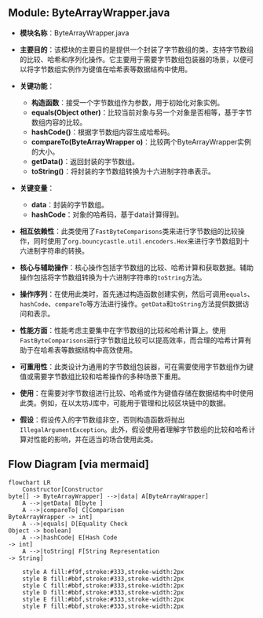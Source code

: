 ## Module: ByteArrayWrapper.java
- **模块名称**：ByteArrayWrapper.java

- **主要目的**：该模块的主要目的是提供一个封装了字节数组的类，支持字节数组的比较、哈希和序列化操作。它主要用于需要字节数组包装器的场景，以便可以将字节数组实例作为键值在哈希表等数据结构中使用。

- **关键功能**：
  - **构造函数**：接受一个字节数组作为参数，用于初始化对象实例。
  - **equals(Object other)**：比较当前对象与另一个对象是否相等，基于字节数组内容的比较。
  - **hashCode()**：根据字节数组内容生成哈希码。
  - **compareTo(ByteArrayWrapper o)**：比较两个ByteArrayWrapper实例的大小。
  - **getData()**：返回封装的字节数组。
  - **toString()**：将封装的字节数组转换为十六进制字符串表示。

- **关键变量**：
  - **data**：封装的字节数组。
  - **hashCode**：对象的哈希码，基于data计算得到。

- **相互依赖性**：此类使用了`FastByteComparisons`类来进行字节数组的比较操作，同时使用了`org.bouncycastle.util.encoders.Hex`来进行字节数组到十六进制字符串的转换。

- **核心与辅助操作**：核心操作包括字节数组的比较、哈希计算和获取数据。辅助操作包括将字节数组转换为十六进制字符串的`toString`方法。

- **操作序列**：在使用此类时，首先通过构造函数创建实例，然后可调用`equals`、`hashCode`、`compareTo`等方法进行操作。`getData`和`toString`方法提供数据访问和表示。

- **性能方面**：性能考虑主要集中在字节数组的比较和哈希计算上。使用`FastByteComparisons`进行字节数组比较可以提高效率，而合理的哈希计算有助于在哈希表等数据结构中高效使用。

- **可重用性**：此类设计为通用的字节数组包装器，可在需要使用字节数组作为键值或需要字节数组比较和哈希操作的多种场景下重用。

- **使用**：在需要对字节数组进行比较、哈希或作为键值存储在数据结构中时使用此类。例如，在以太坊J库中，可能用于管理和比较区块链中的数据。

- **假设**：假设传入的字节数组非空，否则构造函数将抛出`IllegalArgumentException`。此外，假设使用者理解字节数组的比较和哈希计算对性能的影响，并在适当的场合使用此类。
## Flow Diagram [via mermaid]
```mermaid
flowchart LR
    Constructor[Constructor
byte[] -> ByteArrayWrapper] -->|data| A[ByteArrayWrapper]
    A -->|getData| B[byte ]
    A -->|compareTo| C[Comparison
ByteArrayWrapper -> int]
    A -->|equals| D[Equality Check
Object -> boolean]
    A -->|hashCode| E[Hash Code
-> int]
    A -->|toString| F[String Representation
-> String]

    style A fill:#f9f,stroke:#333,stroke-width:2px
    style B fill:#bbf,stroke:#333,stroke-width:2px
    style C fill:#bbf,stroke:#333,stroke-width:2px
    style D fill:#bbf,stroke:#333,stroke-width:2px
    style E fill:#bbf,stroke:#333,stroke-width:2px
    style F fill:#bbf,stroke:#333,stroke-width:2px
```
